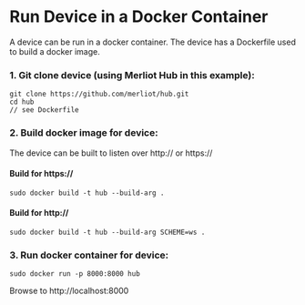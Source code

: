 # Run Device in a Docker Container

A device can be run in a docker container.  The device has a Dockerfile used to build a docker image.

### 1. Git clone device (using Merliot Hub in this example):

```
git clone https://github.com/merliot/hub.git
cd hub
// see Dockerfile
```

### 2. Build docker image for device:

The device can be built to listen over http:// or https://

#### Build for https://

```
sudo docker build -t hub --build-arg .
```

#### Build for http://

```
sudo docker build -t hub --build-arg SCHEME=ws .
```

### 3. Run docker container for device:

```
sudo docker run -p 8000:8000 hub
```

Browse to http://localhost:8000

